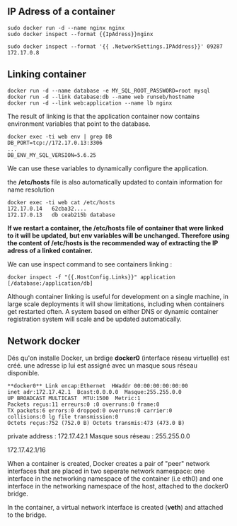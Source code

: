 IP Adress of a container
-------------------------

    sudo docker run -d --name nginx nginx
    sudo docker inspect --format {{IpAdress}}nginx

    sudo docker inspect --format '{{ .NetworkSettings.IPAddress}}' 09287
    172.17.0.8
 
Linking container
------------------
    docker run -d --name database -e MY_SQL_ROOT_PASSWORD=root mysql
    docker run -d --link database:db --name web runseb/hostname
    docker run -d --link web:application --name lb nginx
  
The result of linking is that the application container now contains environment variables that point to the database.

    docker exec -ti web env | grep DB
    DB_PORT=tcp://172.17.0.13:3306
    ...
    DB_ENV_MY_SQL_VERSION=5.6.25

We can use these variables to dynamically configure the application.

the **/etc/hosts** file is also automatically updated to contain information for name resolution

    docker exec -ti web cat /etc/hosts
    172.17.0.14   62cba32....
    172.17.0.13   db ceab215b database
  
**If we restart a container, the /etc/hosts file of container that were linked to it will be updated, but env variables will be unchanged. Therefore using the content of /etc/hosts is the recommended way of extracting the IP adress of a linked container.**

We can use inspect command to see containers linking :

    docker inspect -f "{{.HostConfig.Links}}" application
    [/database:/application/db]
    
Although container linking is useful for development on a single machine, in large scale deployments it will show limitations, including when containers get restarted often. A system based on either DNS or dynamic container registration system will scale and be updated automatically.

Network docker
--------------

Dés qu'on installe Docker, un brdige **docker0** (interface réseau virtuelle) est créé.
une adresse ip lui est assigné avec un masque sous réseau disponible.



    **docker0** Link encap:Ethernet  HWaddr 00:00:00:00:00:00
    inet adr:172.17.42.1  Bcast:0.0.0.0  Masque:255.255.0.0
    UP BROADCAST MULTICAST  MTU:1500  Metric:1
    Packets reçus:11 erreurs:0 :0 overruns:0 frame:0
    TX packets:6 errors:0 dropped:0 overruns:0 carrier:0
    collisions:0 lg file transmission:0 
    Octets reçus:752 (752.0 B) Octets transmis:473 (473.0 B)


private address : 172.17.42.1
Masque sous réseau : 255.255.0.0

172.17.42.1/16

When a container is created, Docker creates a pair of "peer" network interfaces that are placed in two seperate network namespace: one interface in the networking namespace of the container (i.e eth0) and one interface in the networking namespace of the host, attached to the docker0 bridge.

In the container, a virtual network interface is created (**veth**) and attached to the bridge.
